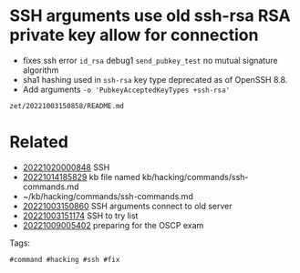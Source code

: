 # SSH arguments use old ssh-rsa RSA private key allow for connection

- fixes ssh error `id_rsa` debug1 `send_pubkey_test` no mutual signature algorithm
- sha1 hashing used in `ssh-rsa` key type deprecated as of OpenSSH 8.8.
- Add arguments `-o 'PubkeyAcceptedKeyTypes +ssh-rsa'`

` zet/20221003150858/README.md `

# Related

- [20221020000848](/zet/20221020000848/README.md) SSH
- [20221014185829](/zet/20221014185829/README.md) kb file named kb/hacking/commands/ssh-commands.md
- ~/kb/hacking/commands/ssh-commands.md
- [20221003150860](/zet/20221003150860/README.md) SSH arguments connect to old server
- [20221003151174](/zet/20221003151174/README.md) SSH to try list
- [20221009005402](/zet/20221009005402/README.md) preparing for the OSCP exam

Tags:

    #command #hacking #ssh #fix
